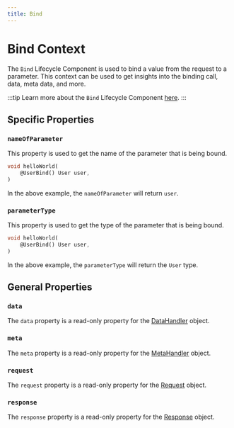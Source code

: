 ```yaml
---
title: Bind
---
```


# Bind Context

The `Bind` Lifecycle Component is used to bind a value from the request to a parameter. This context can be used to get insights into the binding call, data, meta data, and more.

:::tip
Learn more about the `Bind` Lifecycle Component [here](../core/binding).
:::

## Specific Properties

### `nameOfParameter`

This property is used to get the name of the parameter that is being bound.

```dart
void helloWorld(
    @UserBind() User user,
)
```

In the above example, the `nameOfParameter` will return `user`.

### `parameterType`

This property is used to get the type of the parameter that is being bound.

```dart
void helloWorld(
    @UserBind() User user,
)
```

In the above example, the `parameterType` will return the `User` type.

## General Properties

### `data`

The `data` property is a read-only property for the [DataHandler](./core/data_handler) object.

### `meta`

The `meta` property is a read-only property for the [MetaHandler](./core/meta_handler) object.

### `request`

The `request` property is a read-only property for the [Request](../request/overview) object.

### `response`

The `response` property is a read-only property for the [Response](./core/response) object.
